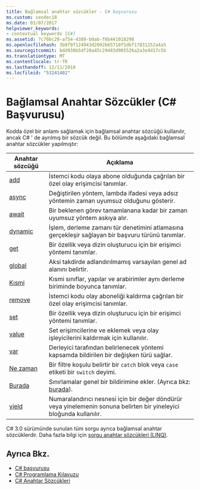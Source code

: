 ```yaml
---
title: Bağlamsal anahtar sözcükler - C# başvurusu
ms.custom: seodec18
ms.date: 03/07/2017
helpviewer_keywords:
- contextual keywords [C#]
ms.assetid: 7c76bc29-a754-4389-b0ab-f6b441018298
ms.openlocfilehash: 3b8f9f124943d2092b65718f5dbf17831252a4a5
ms.sourcegitcommit: bdd930b5df20a45c29483d905526a2a3e4d17c5b
ms.translationtype: MT
ms.contentlocale: tr-TR
ms.lasthandoff: 12/11/2018
ms.locfileid: "53241402"
---
```

# <a name="contextual-keywords-c-reference"></a>Bağlamsal Anahtar Sözcükler (C# Başvurusu)
Kodda özel bir anlamı sağlamak için bağlamsal anahtar sözcüğü kullanılır, ancak C# ' de ayrılmış bir sözcük değil. Bu bölümde aşağıdaki bağlamsal anahtar sözcükler yapılmıştır:  
  
|Anahtar sözcüğü|Açıklama|  
|-------------|-----------------|  
|[add](../../../csharp/language-reference/keywords/add.md)|İstemci kodu olaya abone olduğunda çağrılan bir özel olay erişimcisi tanımlar.|  
|[async](../../../csharp/language-reference/keywords/async.md)|Değiştirilen yöntem, lambda ifadesi veya adsız yöntemin zaman uyumsuz olduğunu gösterir.|  
|[await](../../../csharp/language-reference/keywords/await.md)|Bir beklenen görev tamamlanana kadar bir zaman uyumsuz yöntem askıya alır.|  
|[dynamic](../../../csharp/language-reference/keywords/dynamic.md)|İşlem, derleme zamanı tür denetimini atlamasına gerçekleşir sağlayan bir başvuru türünü tanımlar.|  
|[get](../../../csharp/language-reference/keywords/get.md)|Bir özellik veya dizin oluşturucu için bir erişimci yöntemi tanımlar.|  
|[global](../../../csharp/language-reference/keywords/global.md)|Aksi takdirde adlandırılmamış varsayılan genel ad alanını belirtir.|  
|[Kısmi](../../../csharp/language-reference/keywords/partial-type.md)|Kısmi sınıflar, yapılar ve arabirimler aynı derleme biriminde boyunca tanımlar.|  
|[remove](../../../csharp/language-reference/keywords/remove.md)|İstemci kodu olay aboneliği kaldırma çağrılan bir özel olay erişimcisi tanımlar.|  
|[set](../../../csharp/language-reference/keywords/set.md)|Bir özellik veya dizin oluşturucu için bir erişimci yöntemi tanımlar.|  
|[value](../../../csharp/language-reference/keywords/value.md)|Set erişimcilerine ve eklemek veya olay işleyicilerini kaldırmak için kullanılır.|  
|[var](../../../csharp/language-reference/keywords/var.md)|Derleyici tarafından belirlenecek yöntemi kapsamda bildirilen bir değişken türü sağlar.|  
|[Ne zaman](when.md)|Bir filtre koşulu belirtir bir `catch` blok veya `case` etiketi bir `switch` deyimi.|
|[Burada](../../../csharp/language-reference/keywords/where-generic-type-constraint.md)|Sınırlamalar genel bir bildirimine ekler. (Ayrıca bkz: [burada](../../../csharp/language-reference/keywords/where-clause.md)).|  
|[yield](../../../csharp/language-reference/keywords/yield.md)|Numaralandırıcı nesnesi için bir değer döndürür veya yinelemenin sonuna belirten bir yineleyici bloğunda kullanılır.|  
  
 C# 3.0 sürümünde sunulan tüm sorgu ayrıca bağlamsal anahtar sözcüklerdir. Daha fazla bilgi için [sorgu anahtar sözcükleri (LINQ)](../../../csharp/language-reference/keywords/query-keywords.md).  
  
## <a name="see-also"></a>Ayrıca Bkz.

- [C# başvurusu](../../../csharp/language-reference/index.md)  
- [C# Programlama Kılavuzu](../../../csharp/programming-guide/index.md)  
- [C# Anahtar Sözcükleri](../../../csharp/language-reference/keywords/index.md)
